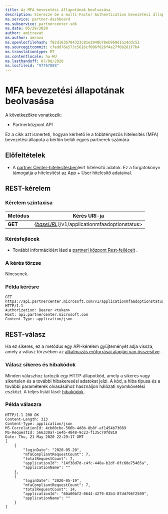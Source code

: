 ```yaml
---
title: Az MFA bevezetési állapotának beolvasása
description: Szerezze be a multi-Factor Authentication bevezetési állapotának listáját az egyes partnereknél a partner REST API használatával.
ms.service: partner-dashboard
ms.subservice: partnercenter-sdk
ms.date: 05/29/2020
author: amitravat
ms.author: amrava
ms.openlocfilehash: f82d163b704323c81e2948b78eb9b9d1a14ddc52
ms.sourcegitcommit: cfedd76e573c5616cf006f826f4e27f08281f7b4
ms.translationtype: MT
ms.contentlocale: hu-HU
ms.lasthandoff: 07/08/2020
ms.locfileid: "97767888"
---
```

# <a name="get-mfa-adoption-status"></a>MFA bevezetési állapotának beolvasása

A következőkre vonatkozik:

- Partnerközpont API

Ez a cikk azt ismerteti, hogyan kérhető le a többtényezős hitelesítés (MFA) bevezetési állapota a bérlőn belüli egyes partnerek számára.

## <a name="prerequisites"></a>Előfeltételek

- A [partner Center-hitelesítésben](partner-center-authentication.md)leírt hitelesítő adatok. Ez a forgatókönyv támogatja a hitelesítést az App + User hitelesítő adataival.

## <a name="rest-request"></a>REST-kérelem

### <a name="request-syntax"></a>Kérelem szintaxisa

| Metódus  | Kérés URI-ja                                                               |
|---------|---------------------------------------------------------------------------|
| **GET** | [*{baseURL}*](partner-center-rest-urls.md)/v1/applicationmfaadoptionstatus> |

### <a name="request-headers"></a>Kérésfejlécek

- További információért lásd a [partneri központ Rest-fejléceit](headers.md) .

### <a name="request-body"></a>A kérés törzse

Nincsenek.

### <a name="request-example"></a>Példa kérésre

```http
GET https://api.partnercenter.microsoft.com/v1/applicationmfaadoptionstatus HTTP/1.1
Authorization: Bearer <token>
Host: api.partnercenter.microsoft.com
Content-Type: application/json
```

## <a name="rest-response"></a>REST-válasz

Ha ez sikeres, ez a metódus egy API-kérelem gyűjteményét adja vissza, amely a válasz törzsében az [alkalmazás erőforrásai alapján van összesítve](mfa-resources.md#api-request-summarized-by-application) .

### <a name="response-success-and-error-codes"></a>Válasz sikeres és hibakódok

Minden válaszhoz tartozik egy HTTP-állapotkód, amely a sikeres vagy sikertelen és a további hibakeresési adatokat jelzi. A kód, a hiba típusa és a további paraméterek olvasásához használjon hálózati nyomkövetési eszközt. A teljes listát lásd: [hibakódok](error-codes.md).

### <a name="response-example"></a>Példa válaszra

``` http
HTTP/1.1 200 OK
Content-Length: 313
Content-Type: application/json
MS-CorrelationId: 4cb80cbe-566b-4d8b-8b8f-af1454b73089
MS-RequestId: 566330a7-1e4b-4848-9c23-f135c70fd810
Date: Thu, 21 May 2020 22:29:17 GMT
[
    {
        "loginDate": "2020-05-20",
        "mfaCompliantRequestCount": 7,
        "totalRequestCount": 7,
        "applicationId": "14f38d7d-c4fc-448a-b2df-0fc60e75465a",
        "applicationName": ""
    },
    {
        "loginDate": "2020-05-19",
        "mfaCompliantRequestCount": 7,
        "totalRequestCount": 14,
        "applicationId": "60a00bf2-0644-4279-83b3-87ddf96f2509",
        "applicationName": ""
    }
]
```
